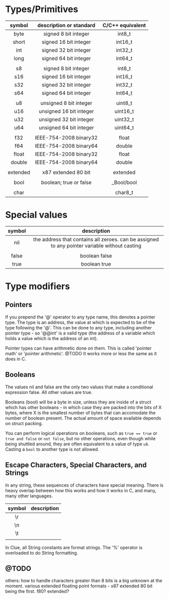 

# Types/Primitives

| symbol       | description or standard | C/C++ equivalent |
| :----------: | :---------------------: | :--------------: |
| byte         | signed 8 bit integer    | int8_t           |
| short        | signed 16 bit integer   | int16_t          |
| int          | signed 32 bit integer   | int32_t          |
| long         | signed 64 bit integer   | int64_t          |
|              |                         |                  |
| s8           | signed 8 bit integer    | int8_t           |
| s16          | signed 16 bit integer   | int16_t          |
| s32          | signed 32 bit integer   | int32_t          |
| s64          | signed 64 bit integer   | int64_t          |
|              |                         |                  |
| u8           | unsigned 8 bit integer  | uint8_t          |
| u16          | unsigned 16 bit integer | uint16_t         |
| u32          | unsigned 32 bit integer | uint32_t         |
| u64          | unsigned 64 bit integer | uint64_t         |
|              |                         |                  |
| f32          | IEEE-754-2008 binary32  | float            |
| f64          | IEEE-754-2008 binary64  | double           |
| float        | IEEE-754-2008 binary32  | float            |
| double       | IEEE-754-2008 binary64  | double           |
|              |                         |                  |
| extended     | x87 extended 80 bit     | extended         |
|              |                         |                  |
| bool         | boolean; true or false  | _Bool/bool       |
|              |                         |                  |
| char         |                         | char8_t          |


# Special values

| symbol       | description                                                                                    |
| :----------: | :--------------------------------------------------------------------------------------------: |
| nil          | the address that contains all zeroes. can be assigned to any pointer variable without casting  |
|              |                                                                                                |
| false        | boolean false                                                                                  |
| true         | boolean true                                                                                   |


# Type modifiers


## Pointers

If you prepend the '@' operator to any type name, this denotes a pointer type. The type is an address, the value at which is expected to be of the type following the '@'.
This can be done to any type, including another pointer type - so '@@int' is a valid type (the address of a variable which holds a value which is the address of an int).

Pointer types can have arithmetic done on them. This is called 'pointer math' or 'pointer arithmetic'. @TODO It works more or less the same as it does in C.


## Booleans

The values nil and false are the only two values that make a conditional expression false. All other values are true.

Booleans (bool) will be a byte in size, unless they are inside of a struct which has other booleans - in which case they are packed into the bits of X bytes, where X is the smallest number of bytes that can accomodate the number of boolean present. The actual amount of space available depends on struct packing.

You can perform logical operations on booleans, such as `true == true` or `true and false` or `not false`, but no other operations, even though while being shuttled around, they are often equivalent to a value of type `u8`. Casting a `bool` to another type is not allowed.


## Escape Characters, Special Characters, and Strings

In any string, these sequences of characters have special meaning. There is heavy overlap between how this works and how it works in C, and many, many other languages.

| symbol       | description    |
| :----------: | :------------: |
| \r           |                |
| \n           |                |
| \t           |                |
|              |                |

In Clue, all String constants are format strings. The '%' operator is overloaded to do String formatting.


## @TODO

others:
how to handle characters greater than 8 bits is a big unknown at the moment.
various extended floating point formats - x87 extended 80 bit being the first.
f80?
extended?

